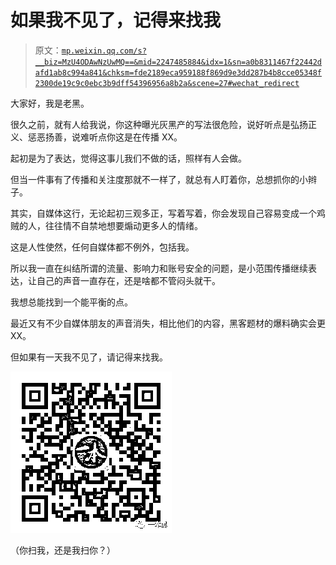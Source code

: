 # 如果我不见了，记得来找我

> 原文：[`mp.weixin.qq.com/s?__biz=MzU4ODAwNzUwMQ==&mid=2247485884&idx=1&sn=a0b8311467f22442dafd1ab8c994a841&chksm=fde2189eca959188f869d9e3dd287b4b8cce05348f2300de19c9c0ebc3b9dff54396956a8b2a&scene=27#wechat_redirect`](http://mp.weixin.qq.com/s?__biz=MzU4ODAwNzUwMQ==&mid=2247485884&idx=1&sn=a0b8311467f22442dafd1ab8c994a841&chksm=fde2189eca959188f869d9e3dd287b4b8cce05348f2300de19c9c0ebc3b9dff54396956a8b2a&scene=27#wechat_redirect)

大家好，我是老黑。

很久之前，就有人给我说，你这种曝光灰黑产的写法很危险，说好听点是弘扬正义、惩恶扬善，说难听点你这是在传播 XX。

起初是为了表达，觉得这事儿我们不做的话，照样有人会做。

但当一件事有了传播和关注度那就不一样了，就总有人盯着你，总想抓你的小辫子。

其实，自媒体这行，无论起初三观多正，写着写着，你会发现自己容易变成一个鸡贼的人，往往情不自禁地想要煽动更多人的情绪。

这是人性使然，任何自媒体都不例外，包括我。

所以我一直在纠结所谓的流量、影响力和账号安全的问题，是小范围传播继续表达，让自己的声音一直存在，还是啥都不管闷头就干。

我想总能找到一个能平衡的点。

最近又有不少自媒体朋友的声音消失，相比他们的内容，黑客题材的爆料确实会更 XX。

但如果有一天我不见了，请记得来找我。

![](img/ee562afab3059642c91ab19357e49a94.jpg)

（你扫我，还是我扫你？）
